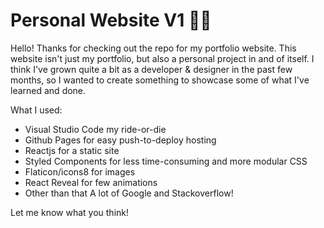 <h1>Personal Website V1 🚀🔥</h1>

Hello! Thanks for checking out the repo for my portfolio website. This website isn't just my portfolio, but also a personal project in and of itself. I think I've grown quite a bit as a developer & designer in the past few months, so I wanted to create something to showcase some of what I've learned and done.

What I used:
- Visual Studio Code my ride-or-die
- Github Pages for easy push-to-deploy hosting
- Reactjs for a static site 
- Styled Components for less time-consuming and more modular CSS
- Flaticon/icons8 for images
- React Reveal for few animations
- Other than that A lot of Google and Stackoverflow!

Let me know what you think!

